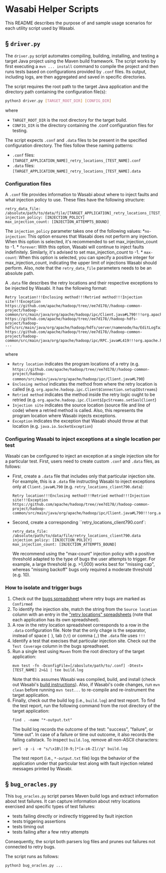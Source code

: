 # Wasabi Helper Scripts

This README describes the purpose of and sample usage scenarios for each utility script used by Wasabi.

## § `driver.py`

The `driver.py` script automates compiling, building, installing, and testing a target Java project using the Maven build framework. The script works by first executing a `mvn ... install` command to compile the project and then runs tests based on configurations provided by `.conf` files. Its output, including logs, are then aggregated and saved in specific directories.

The script requires the root path to the target Java application and the directory path containing the configuration file(s):
```bash
python3 driver.py [TARGET_ROOT_DIR] [CONFIG_DIR]
```
where
* `TARGET_ROOT_DIR` is the root directory for the target build.
* `CONFIG_DIR` is the directory containing the .conf configuration files for testing.

The script expects `.conf` and `.data` files to be present in the specified configuration directory. The files follow these naming patterns:
* `.conf` files: `[TARGET_APPLICATION_NAME]_retry_locations_[TEST_NAME].conf`
* `.data` files: `[TARGET_APPLICATION_NAME]_retry_locations_[TEST_NAME].data`

### Configuration files

A `.conf` file provides information to Wasabi about where to inject faults and what injection policy to use. These files have the following structure:
```text
retry_data_file: /absolute/path/to/data/file/[TARGET_APPLICATION]_retry_locations_[TEST_NAME].data
injection_policy: [INJECTION_POLICY]
max_injection_count: [INJECTION_ATTEMPTS_BOUND]
```

The `injection_policy` parameter takes one of the following values:
    *`no-injection`: This option ensures that Wasabi does not perform any injection. When this option is selected, it's recommended to set max_injection_count to -1.
    * `forever`: With this option, Wasabi will continue to inject faults indefinitely. Similarly, it's advised to set max_injection_count to -1.
    * `max-count`: When this option is selected, you can specify a positive integer for max_injection_count, indicating the upper limit of injections Wasabi should perform.
Also, note that the `retry_data_file` parameters needs to be an absolute path.

A `.data` file describes the retry locations and their respective exceptions to be injected by Wasabi. It has the following format:

```csv
Retry location!!!Enclosing method!!!Retried method!!!Injection site!!!Exception
https://github.com/apache/hadoop/tree//ee7d178//hadoop-common-project/hadoop-common/src/main/java/org/apache/hadoop/ipc/Client.java#L790!!!org.apache.hadoop.ipc.Client$Connection.setupIOstreams!!!org.apache.hadoop.ipc.Client$Connection.writeConnectionContext!!!Client.java:831!!!java.net.SocketException
https://github.com/apache/hadoop/tree//ee7d178//hadoop-hdfs-project/hadoop-hdfs/src/main/java/org/apache/hadoop/hdfs/server/namenode/ha/EditLogTailer.java#L609!!!org.apache.hadoop.hdfs.server.namenode.ha.EditLogTailer$MultipleNameNodeProxy.getActiveNodeProxy!!!org.apache.hadoop.ipc.RPC.getProtocolVersion!!!N/A!!!java.io.IOException
https://github.com/apache/hadoop/tree//ee7d178//hadoop-common-project/hadoop-common/src/main/java/org/apache/hadoop/ipc/RPC.java#L419!!!org.apache.hadoop.ipc.RPC.waitForProtocolProxy!!!org.apache.hadoop.ipc.RPC.getProtocolProxy!!!RPC.java:421!!!java.net.ConnectException
...
```

where

* `Retry location` indicates the program locations of a retry (e.g. `https://github.com/apache/hadoop/tree//ee7d178//hadoop-common-project/hadoop-common/src/main/java/org/apache/hadoop/ipc/Client.java#L790`)
* `Enclosing method` indicates the method from where the retry location is called (e.g. `org.apache.hadoop.ipc.Client$Connection.setupIOstreams`)
* `Retried method` indicates the method inside the retry logic ought to be retried (e.g. `org.apache.hadoop.ipc.Client$IpcStreams.setSaslClient`)
* `Injection site` indicates the source location (source file and line of code) where a retried method is called. Also, this represents the program location where Wasabi injects exceptions.
* `Exception` indicates the exception that Wasabi should throw at that location (e.g. `java.io.SocketException`)

### Configuring Wasabi to inject exceptions at a single location per test

Wasabi can be configured to inject an exception at a single injection site for a particular test. First, users need to create custom `.conf` and `.data` files, as follows:
* First, create a `.data` file that includes only that particular injection site. For example, this is a `.data` file instructing Wasabi to inject exceptions only at `Client.java#L790` (e.g. `retry_locations_client790.data`):
   ```csv
   Retry location!!!Enclosing method!!!Retried method!!!Injection site!!!Exception
   https://github.com/apache/hadoop/tree//ee7d178//hadoop-common-project/hadoop-common/src/main/java/org/apache/hadoop/ipc/Client.java#L790!!!org.apache.hadoop.ipc.Client$Connection.setupIOstreams!!!org.apache.hadoop.ipc.Client$Connection.writeConnectionContext!!!Client.java:831!!!java.net.SocketException
   ```
* Second, create a corresponding ``retry_locations_client790.conf`:
   ```text
   retry_data_file: /absolute/path/to/data/file/retry_locations_client790.data
   injection_policy: [INJECTION_POLICY]
   max_injection_count: [INJECTION_ATTEMPTS_BOUND]
   ```
   We recommend using the "max-count" injection policy with a positive threshold adapted to the type of bugs the user attempts to trigger. For example, a    large threshold (e.g. >1,000) works best for "missing cap", whereas "missing backoff" bugs only required a moderate threshold (e.g. 10).


### How to isolate and trigger bugs

1. Check out the [bugs spreadsheet](https://uchicagoedu-my.sharepoint.com/:x:/r/personal/bastoica_uchicago_edu/_layouts/15/doc2.aspx?sourcedoc=%7B971C4855-6A92-46BF-8AD4-B4ED83B687AB%7D&file=retry_issues_in_open_source.xlsx&action=default&mobileredirect=true&DefaultItemOpen=1&ct=1698869682580&wdOrigin=OFFICECOM-WEB.MAIN.REC&cid=42043469-4c3f-40aa-9560-e4e1752a06f9&wdPreviousSessionSrc=HarmonyWeb&wdPreviousSession=53f5c041-b8cd-4546-b8d0-1bb00f6b3a1f) where retry bugs are marked as `Confirmed`
2. To identify the injection site, match the string from the `Source location` column with an entry in the ["retry locations" spreadsheets](https://docs.google.com/spreadsheets/d/1rPuMngQkwQrddAP5Pf5auz5hOQUDXWPQuFZt6mDvFkk/edit?pli=1#gid=1433151665) (note that each application has its own spreadsheet).
3. A row in the retry location spreadsheet corresponds to a row in the `.data` configuration file. Note that the only chage is the separator, instead of space (` `), tab (`\t`) or comma (`,`) the `.data` file uses `!!!`
4. Identify a test that execises that particular injection site. Check out the `Test Coverage` column in the bugs spreadhseet.
5. Run a single test using `Maven` from the root directory of the target application:
   ```
   mvn test -fn -DconfigFile=[/aboslute/path/to/.conf] -Dtest=[TEST_NAME] 2>&1 | tee build.log
   ```
   Note that this assumes Wasabi was compiled, build, and install (check out Wasabi's [build instructions](https://github.com/bastoica/wasabi#maven-build-system)). Also, if Wasabi's code changes, run `mvn clean` before running `mvn test...` to re-compile and re-instrument the target application. 
6. Finally, check out the build log (i.e., `build.log`) and test report. To find the test report, run the following command from the root directory of the target application:
   ```
   find . -name "*-output.txt"
   ```
   The build log records the outcome of the test: "success", "failure", or "time out". In case of a failure or time out outcome, it also records the failing callstack. To inspect `build.log`, remove all non-ASCII characters:
   ```
   perl -p -i -e "s/\x1B\[[0-9;]*[a-zA-Z]//g" build.log
   ```
   The test report (i.e., `*-output.txt` file) logs the behavior of the application under that particular test along with fault injection related messages printed by Wasabi.

## § `bug_oracles.py`

This `bug_oracles.py` script parses Maven build logs and extract information about test failures. It can capture information about retry locations exercised and specific types of test failures:

* tests failing directly or indirectly triggered by fault injection
* tests triggering assertions
* tests timing out
* tests failing after a few retry attempts

Consequently, the script both parsers log files and prunes out failures not connected to retry bugs.

The script runs as follows:

```bash
python3 bug_oracles.py ...
```

